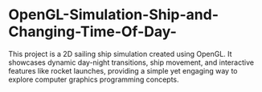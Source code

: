 # OpenGL-Simulation-Ship-and-Changing-Time-Of-Day-
This project is a 2D sailing ship simulation created using OpenGL. It showcases dynamic day-night transitions, ship movement, and interactive features like rocket launches, providing a simple yet engaging way to explore computer graphics programming concepts.
